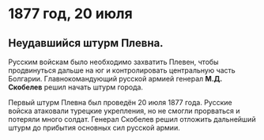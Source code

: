 # 1877 год, 20 июля
## Неудавшийся штурм Плевна.
Русским войскам было необходимо захватить Плевен, чтобы продвинуться дальше на юг и контролировать центральную часть Болгарии. Главнокомандующий русской армией генерал **М.Д. Скобелев** решил начать штурм города.

Первый штурм Плевна был проведён 20 июля 1877 года. Русские войска атаковали турецкие укрепления, но не смогли прорваться и потеряли много солдат. Генерал Скобелев решил отложить дальнейший штурм до прибытия основных сил русской армии.
